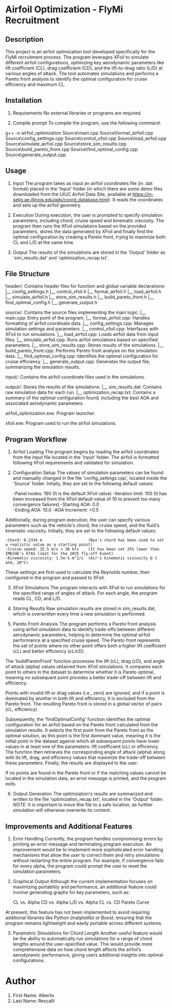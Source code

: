# Airfoil Optimization - FlyMi Recruitment


## Description

This project is an airfoil optimization tool developed specifically for the FlyMi recruitment process. The program leverages XFoil to simulate different airfoil configurations, optimizing key aerodynamic parameters like lift coefficient (CL), drag coefficient (CD), and the lift-to-drag ratio (L/D) at various angles of attack. The tool automates simulations and performs a Pareto front analysis to identify the optimal configuration for cruise efficiency and maximum CL.


## Installation

1. Requirements
No external libraries or programs are required.

2. Compile prompt
To compile the program, use the following command:

g++ -o airfoil_optimization Source\main.cpp Source\format_airfoil.cpp Source\config_settings.cpp Source\control_xfoil.cpp Source\load_airfoil.cpp Source\simulate_airfoil.cpp Source\store_sim_results.cpp Source\build_pareto_front.cpp Source\find_optimal_config.cpp Source\generate_output.cpp


## Usage

1. Input
The program takes as input an airfoil coordinates file (in .dat format) placed in the 'Input' folder (in which there are some demo files downloaded from the UIUC Airfoil Data Site, available at https://m-selig.ae.illinois.edu/ads/coord_database.html). It reads the coordinates and sets up the airfoil geometry.

2. Execution
During execution, the user is prompted to specify simulation parameters, including chord, cruise speed and kinematic viscosity. The program then runs the XFoil simulations based on the provided parameters, stores the data generated by XFoil and finally find the optimal configuration by creating a Pareto front, trying to maximize both CL and L/D at the same time.

3. Output
The results of the simulations are stored in the 'Output' folder as 'sim_results.dat' and 'optimization_recap.txt'.


## File Structure

header/: Contains header files for function and global variable declarations:
    |__ config_settings.h
    |__ control_xfoil.h
    |__ format_airfoil.h
    |__ load_airfoil.h
    |__ simulate_airfoil.h
    |__ store_sim_results.h
    |__ build_pareto_front.h
    |__ find_optimal_config.h
    |__ generate_output.h

source/: Contains the source files implementing the main logic:
    |__ main.cpp: Entry point of the program.
    |__ format_airfoil.cpp: Handles formatting of airfoil coordinate data.
    |__ config_settings.cpp: Manages simulation settings and parameters.
    |__ control_xfoil.cpp: Interfaces with XFoil to run simulations.
    |__ load_airfoil.cpp: Loads airfoil data from input files.
    |__ simulate_airfoil.cpp: Runs airfoil simulations based on specified parameters.
    |__ store_sim_results.cpp: Stores results of the simulations.
    |__ build_pareto_front.cpp: Performs Pareto front analysis on the simulation data.
    |__ find_optimal_config.cpp: Identifies the optimal configuration for cruise efficiency.
    |__ generate_output.cpp: Generates the output file, summarizing the simulation results.

input/: Contains the airfoil coordinate files used in the simulations.

output/: Stores the results of the simulations:
    |__ sim_results.dat: Contains raw simulation data for each run.
    |__ optimization_recap.txt: Contains a summary of the optimal configuration found, including the best AOA and associated aerodynamic parameters.

airfoil_optimization.exe: Program launcher.

xfoil.exe: Program used to run the airfoil simulations.


## Program Workflow

1. Airfoil Loading
The program begins by reading the airfoil coordinates from the input file located in the 'Input' folder. The airfoil is formatted following XFoil requirements and validated for simulation.

2. Configuration Setup
The values of simulation parameters can be found and manually changed in the file 'config_settings.cpp', located inside the 'Source' folder.
Initally, they are set to the following default values:

    -Panel nodes: 160           (It is the default XFoil value)
    -Iteration limit: 100       (It has been increased from the XFoil default value of 10 to prevent too many convergence failures)
    -Starting AOA: 0.0        
    -Ending AOA: 10.0
    -AOA Increment: +0.5        

Additionally, during program execution, the user can specify various parameters such as the vehicle's chord, the cruise speed, and the fluid's kinematic viscosity. Initially, they are set to the following default values:

    -Chord: 0.2334 m                    (Nyx's chord has been used to set a realistic value as a starting point)
    -Cruise speed: 15.5 m/s ≈ 30 kts    (It has been set 25% lower than IMECHE's KTAS limit for the 2025 fly-off Event)
    -Kinematic viscosity: 1.5e-5 m^2/s  (Air's kinematic viscosity @ 1 atm, 20°C)

These settings are first used to calculate the Reynolds number, then configured in the program and passed to XFoil.

3. XFoil Simulations
The program interacts with XFoil to run simulations for the specified range of angles of attack. For each angle, the program reads CL, CD, and L/D.

4. Storing Results
Raw simulation results are stored in sim_results.dat, which is overwritten every time a new simulation is performed.

5. Pareto Front Analysis
The program performs a Pareto front analysis using airfoil simulation data to identify trade-offs between different aerodynamic parameters, helping to determine the optimal airfoil performance at a specified cruise speed. The Pareto front represents the set of points where no other point offers both a higher lift coefficient (cL) and better efficiency (cL/cD).

The 'buildParetoFront' function processes the lift (cL), drag (cD), and angle of attack (alpha) values obtained from XFoil simulations. It compares each point to others in the dataset to determine whether it is Pareto optimal, meaning no subsequent point provides a better trade-off between lift and efficiency.

Points with invalid lift or drag values (i.e., zero) are ignored, and if a point is dominated by another in both lift and efficiency, it is excluded from the Pareto front. The resulting Pareto front is stored in a global vector of pairs (cL, efficiency).

Subsequently, the 'findOptimalConfig' function identifies the optimal configuration for an airfoil based on the Pareto front calculated from the simulation results. It selects the first point from the Pareto front as the optimal solution, as this point is the first dominant value, meaning it is the initial point in the dataset against which all subsequent points have lower values in at least one of the parameters: lift coefficient (cL) or efficiency. The function then retrieves the corresponding angle of attack (alpha) along with its lift, drag, and efficiency values that maximize the trade-off between these parameters. Finally, the results are displayed to the user.

If no points are found in the Pareto front or if the matching values cannot be located in the simulation data, an error message is printed, and the program exits.

6. Output Generation
The optimization's results are summarized and written to the file 'optimization_recap.txt', located in the 'Output' folder.
*NOTE*: It is important to move this file to a safe location, as further simulation will otherwise overwrite its content.


## Improvements and Additional Features

1. Error Handling
Currently, the program handles compromising errors by printing an error message and terminating program execution. An improvement would be to implement more sophisticated error handling mechanisms that allow the user to correct them and retry simulations without restarting the entire program. For example, if convergence fails for every alpha, the program could prompt the user to reset the simulation parameters.

2. Graphical Output
Although the current implementation focuses on maximizing portability and performance, an additional feature could involve generating graphs for key parameters, such as:

    CL vs. Alpha
    CD vs. Alpha
    L/D vs. Alpha
    CL vs. CD
    Pareto Curve

At present, this feature has not been implemented to avoid requiring additional libraries like Python (matplotlib) or Boost, ensuring that the program remains lightweight and easily portable across different systems.

3. Parametric Simulations for Chord Length
Another useful feature would be the ability to automatically run simulations for a range of chord lengths around the user-specified value. This would provide more comprehensive data on how chord length affects the airfoil’s aerodynamic performance, giving users additional insights into optimal configurations.


# Author

1. First Name:  Alberto
2. Last Name:   Rescalli